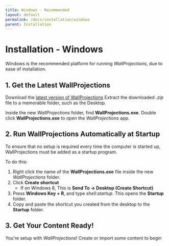 ```yaml
---
title: Windows - Recommended
layout: default
permalink: /docs/installation/windows
parent: Installation
---
```


# Installation - Windows
Windows is the recommended platform for running *WallProjections*, due to ease of installation.

## 1. Get the Latest WallProjections
Download the [latest version of WallProjections](https://github.com/spe-uob/2023-WallProjections/releases/download/latest/WallProjections-win-x64.zip)
Extract the downloaded *.zip* file to a memorable folder, such as the Desktop. 

Inside the new *WallProjections* folder, find **WallProjections.exe**. 
Double click **WallProjections.exe** to open the *WallProjections* app.

## 2. Run WallProjections Automatically at Startup
To ensure that no setup is required every time the computer is started up, WallProjections must be added
as a startup program.

To do this:
1. Right click the name of the **WallProjections.exe** file inside the new *WallProjections* folder.
2. Click **Create shortcut**
   - If on Windows 8, This is **Send To -> Desktop (Create Shortcut)** 
3. Press **Windows Key + R**, and type *shell:startup*. This opens the **Startup** folder.
4. Copy and paste the shortcut you created from the desktop to the **Startup** folder.

## 3. Get Your Content Ready!
You're setup with *WallProjections*! Create or import some content to begin